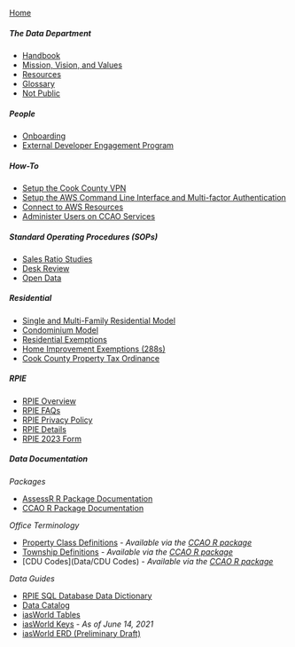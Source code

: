 [Home](Home)

##### The Data Department

* [Handbook](Handbook/Handbook)
* [Mission, Vision, and Values](Handbook/Mission-Vision-Values)
* [Resources](Handbook/Resources)
* [Glossary](Handbook/Glossary)
* [Not Public](Handbook/Not-Public)

##### People

* [Onboarding](People/Onboarding)
* [External Developer Engagement Program](People/Contributing)

##### How-To

* [Setup the Cook County VPN](How-To/Setup-the-Cook-County-VPN)
* [Setup the AWS Command Line Interface and Multi-factor Authentication](How-To/Setup-the-AWS-Command-Line-Interface-and-Multi-factor-Authentication)
* [Connect to AWS Resources](How-To/Connect-to-AWS-Resources)
* [Administer Users on CCAO Services](How-To/Administer-Users-on-CCAO-Services)

##### Standard Operating Procedures (SOPs)

* [Sales Ratio Studies](SOPs/Sales-Ratio-Studies)
* [Desk Review](SOPs/Desk-Review)
* [Open Data](SOPs/Open-Data)

##### Residential

* [Single and Multi-Family Residential Model](https://gitlab.com/ccao-data-science---modeling/models/ccao_res_avm)
* [Condominium Model](https://gitlab.com/ccao-data-science---modeling/models/ccao_condo_avm)
* [Residential Exemptions](Residential/Residential-Exemptions)
* [Home Improvement Exemptions (288s)](Residential/Home-Improvement-Exemptions)
* [Cook County Property Tax Ordinance](https://library.municode.com/il/cook_county/codes/code_of_ordinances?nodeId=PTIGEOR_CH74TA_ARTIIREPRTA)

##### RPIE

* [RPIE Overview](RPIE/Overview)
* [RPIE FAQs](RPIE/FAQs)
* [RPIE Privacy Policy](RPIE/Privacy-Policy)
* [RPIE Details](RPIE/What-To-Expect)
* [RPIE 2023 Form](RPIE/RPIE2023.pdf)

##### Data Documentation

*Packages*

* [AssessR R Package Documentation](https://ccao-data-science---modeling.gitlab.io/packages/assessr/reference/)
* [CCAO R Package Documentation](https://ccao-data-science---modeling.gitlab.io/packages/ccao/reference/)

*Office Terminology*

* [Property Class Definitions](Data/Class-Definitions.pdf) - *Available via the [CCAO R package](https://gitlab.com/ccao-data-science---modeling/packages/ccao)*
* [Township Definitions](Data/Townships) - *Available via the [CCAO R package](https://gitlab.com/ccao-data-science---modeling/packages/ccao)*
* [CDU Codes](Data/CDU Codes) - *Available via the [CCAO R package](https://gitlab.com/ccao-data-science---modeling/packages/ccao)*

*Data Guides*

* [RPIE SQL Database Data Dictionary](RPIE/rpie-data-dictionary.xlsx)
* [Data Catalog](Data/Data-Catalog.xlsx)
* [iasWorld Tables](Data/iasWorld-Tables.xlsx)
* [iasWorld Keys](Data/iasWorld-PK-FK-2021-06-14.xlsx) - *As of June 14, 2021*
* [iasWorld ERD (Preliminary Draft)](Data/iasWorld-ERD.pdf)
